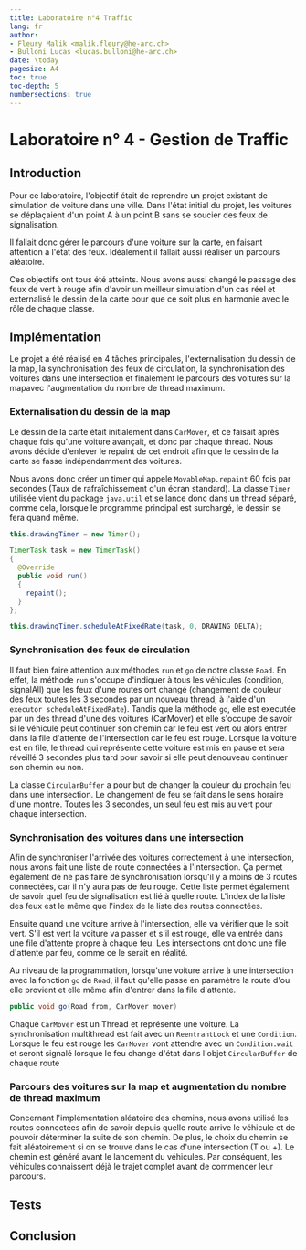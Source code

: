 ```yaml
---
title: Laboratoire n°4 Traffic
lang: fr
author:
- Fleury Malik <malik.fleury@he-arc.ch>
- Bulloni Lucas <lucas.bulloni@he-arc.ch>
date: \today
pagesize: A4
toc: true
toc-depth: 5
numbersections: true
---
```


# Laboratoire n° 4 - Gestion de Traffic

## Introduction

Pour ce laboratoire, l'objectif était de reprendre un projet existant de simulation de voiture dans une ville. Dans l'état initial du projet, les voitures se déplaçaient d'un point A à un point B sans se soucier des feux de signalisation.

Il fallait donc gérer le parcours d'une voiture sur la carte, en faisant attention à l'état des feux. Idéalement il fallait aussi réaliser un parcours aléatoire.

Ces objectifs ont tous été atteints. Nous avons aussi changé le passage des feux de vert à rouge afin d'avoir un meilleur simulation d'un cas réel et externalisé le dessin de la carte pour que ce soit plus en harmonie avec le rôle de chaque classe.

## Implémentation

Le projet a été réalisé en 4 tâches principales, l'externalisation du dessin de la map, la synchronisation des feux de circulation, la synchronisation des voitures dans une intersection et finalement le parcours des voitures sur la mapavec l'augmentation du nombre de thread maximum.

### Externalisation du dessin de la map

Le dessin de la carte était initialement dans `CarMover`, et ce faisait après chaque fois qu'une voiture avançait, et donc par chaque thread. Nous avons décidé d'enlever le repaint de cet endroit afin que le dessin de la carte se fasse indépendamment des voitures.

Nous avons donc créer un timer qui appele `MovableMap.repaint` 60 fois par secondes (Taux de rafraîchissement d'un écran standard). La classe `Timer` utilisée vient du package `java.util` et se lance donc dans un thread séparé, comme cela, lorsque le programme principal est surchargé, le dessin se fera quand même.

```java
this.drawingTimer = new Timer();

TimerTask task = new TimerTask()
{
  @Override
  public void run()
  {
    repaint();
  }
};

this.drawingTimer.scheduleAtFixedRate(task, 0, DRAWING_DELTA);
```

### Synchronisation des feux de circulation


Il faut bien faire attention aux méthodes `run` et `go` de notre classe `Road`. En effet, la méthode `run` s'occupe d'indiquer à tous les véhicules (condition, signalAll) que les feux d'une routes ont changé (changement de couleur des feux toutes les 3 secondes par un nouveau thread, à l'aide d'un `executor scheduleAtFixedRate`). Tandis que la méthode `go`, elle est executée par un des thread d'une des voitures (CarMover) et elle s'occupe de savoir si le véhicule peut continuer son chemin car le feu est vert ou alors entrer dans la file d'attente de l'intersection car le feu est rouge. Lorsque la voiture est en file, le thread qui représente cette voiture est mis en pause et sera réveillé 3 secondes plus tard pour savoir si elle peut denouveau continuer son chemin ou non.

La classe `CircularBuffer` a pour but de changer la couleur du prochain feu dans une intersection. Le changement de feu se fait dans le sens horaire d'une montre. Toutes les 3 secondes, un seul feu est mis au vert pour chaque intersection.

### Synchronisation des voitures dans une intersection

Afin de synchroniser l'arrivée des voitures correctement à une intersection, nous avons fait une liste de route connectées à l'intersection. Ça permet également de ne pas faire de synchronisation lorsqu'il y a moins de 3 routes connectées, car il n'y aura pas de feu rouge. Cette liste permet également de savoir quel feu de signalisation est lié à quelle route. L'index de la liste des feux est le même que l'index de la liste des routes connectées.

Ensuite quand une voiture arrive à l'intersection, elle va vérifier que le soit vert. S'il est vert la voiture va passer et s'il est rouge, elle va entrée dans une file d'attente propre à chaque feu. Les intersections ont donc une file d'attente par feu, comme ce le serait en réalité.


Au niveau de la programmation, lorsqu'une voiture arrive à une intersection avec la fonction `go` de `Road`, il faut qu'elle passe en paramètre la route d'ou elle provient et elle même afin d'entrer dans la file d'attente.

```java
public void go(Road from, CarMover mover)
```

Chaque `CarMover` est un Thread et représente une voiture. La synchronisation multithread est fait avec un `ReentrantLock` et une `Condition`. Lorsque le feu est rouge les `CarMover` vont attendre avec un `Condition.wait` et seront signalé lorsque le feu change d'état dans l'objet `CircularBuffer` de chaque route


### Parcours des voitures sur la map et augmentation du nombre de thread maximum

Concernant l'implémentation aléatoire des chemins, nous avons utilisé les routes connectées afin de savoir depuis quelle route arrive le véhicule et de pouvoir déterminer la suite de son chemin. De plus, le choix du chemin se fait aléatoirement si on se trouve dans le cas d'une intersection (T ou +). Le chemin est généré avant le lancement du véhicules. Par conséquent, les véhicules connaissent déjà le trajet complet avant de commencer leur parcours.

## Tests

## Conclusion
